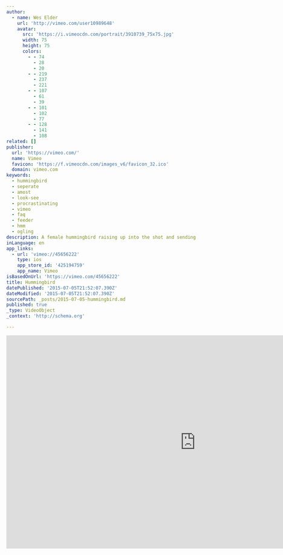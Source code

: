```yaml
---
author:
  - name: Wes Elder
    url: 'http://vimeo.com/user10989648'
    avatar:
      src: 'https://i.vimeocdn.com/portrait/3910739_75x75.jpg'
      width: 75
      height: 75
      colors:
        - - 74
          - 28
          - 20
        - - 219
          - 237
          - 221
        - - 107
          - 61
          - 39
        - - 101
          - 102
          - 77
        - - 128
          - 141
          - 108
related: []
publisher:
  url: 'https://vimeo.com/'
  name: Vimeo
  favicon: 'https://f.vimeocdn.com/images_v6/favicon_32.ico'
  domain: vimeo.com
keywords:
  - hummingbird
  - seperate
  - amost
  - look-see
  - procrastinating
  - vimeo
  - faq
  - feeder
  - hmm
  - ogling
description: A female hummingbird raising up into the shot and sending amost a minute at the hummingbird feeder and then ducking back out of the frame. This clip also include a seperate nature soundtrack. Wes Elder
inLanguage: en
app_links:
  - url: 'vimeo://45656222'
    type: ios
    app_store_id: '425194759'
    app_name: Vimeo
isBasedOnUrl: 'https://vimeo.com/45656222'
title: Hummingbird
datePublished: '2015-07-05T21:52:07.390Z'
dateModified: '2015-07-05T21:52:07.390Z'
sourcePath: _posts/2015-07-05-hummingbird.md
published: true
_type: VideoObject
_context: 'http://schema.org'

---
```

<iframe src="https://cdn.embedly.com/widgets/media.html?src=https%3A%2F%2Fplayer.vimeo.com%2Fvideo%2F45656222&amp;url=https%3A%2F%2Fvimeo.com%2F45656222&amp;image=http%3A%2F%2Fi.vimeocdn.com%2Fvideo%2F317595259_1280.jpg&amp;key=b7d04c9b404c499eba89ee7072e1c4f7&amp;type=text%2Fhtml&amp;schema=vimeo" width="1000" height="563" scrolling="no" frameborder="0" allowfullscreen="allowfullscreen" style=""></iframe>